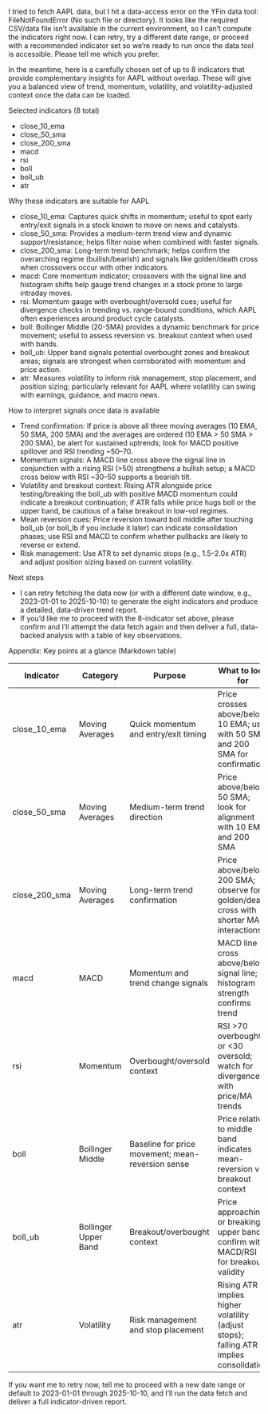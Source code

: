 I tried to fetch AAPL data, but I hit a data-access error on the YFin data tool: FileNotFoundError (No such file or directory). It looks like the required CSV/data file isn’t available in the current environment, so I can’t compute the indicators right now. I can retry, try a different date range, or proceed with a recommended indicator set so we’re ready to run once the data tool is accessible. Please tell me which you prefer.

In the meantime, here is a carefully chosen set of up to 8 indicators that provide complementary insights for AAPL without overlap. These will give you a balanced view of trend, momentum, volatility, and volatility-adjusted context once the data can be loaded.

Selected indicators (8 total)
- close_10_ema
- close_50_sma
- close_200_sma
- macd
- rsi
- boll
- boll_ub
- atr

Why these indicators are suitable for AAPL
- close_10_ema: Captures quick shifts in momentum; useful to spot early entry/exit signals in a stock known to move on news and catalysts.
- close_50_sma: Provides a medium-term trend view and dynamic support/resistance; helps filter noise when combined with faster signals.
- close_200_sma: Long-term trend benchmark; helps confirm the overarching regime (bullish/bearish) and signals like golden/death cross when crossovers occur with other indicators.
- macd: Core momentum indicator; crossovers with the signal line and histogram shifts help gauge trend changes in a stock prone to large intraday moves.
- rsi: Momentum gauge with overbought/oversold cues; useful for divergence checks in trending vs. range-bound conditions, which AAPL often experiences around product cycle catalysts.
- boll: Bollinger Middle (20-SMA) provides a dynamic benchmark for price movement; useful to assess reversion vs. breakout context when used with bands.
- boll_ub: Upper band signals potential overbought zones and breakout areas; signals are strongest when corroborated with momentum and price action.
- atr: Measures volatility to inform risk management, stop placement, and position sizing; particularly relevant for AAPL where volatility can swing with earnings, guidance, and macro news.

How to interpret signals once data is available
- Trend confirmation: If price is above all three moving averages (10 EMA, 50 SMA, 200 SMA) and the averages are ordered (10 EMA > 50 SMA > 200 SMA), be alert for sustained uptrends; look for MACD positive spillover and RSI trending ~50–70.
- Momentum signals: A MACD line cross above the signal line in conjunction with a rising RSI (>50) strengthens a bullish setup; a MACD cross below with RSI ~30–50 supports a bearish tilt.
- Volatility and breakout context: Rising ATR alongside price testing/breaking the boll_ub with positive MACD momentum could indicate a breakout continuation; if ATR falls while price hugs boll or the upper band, be cautious of a false breakout in low-vol regimes.
- Mean reversion cues: Price reversion toward boll middle after touching boll_ub (or boll_lb if you include it later) can indicate consolidation phases; use RSI and MACD to confirm whether pullbacks are likely to reverse or extend.
- Risk management: Use ATR to set dynamic stops (e.g., 1.5–2.0x ATR) and adjust position sizing based on current volatility.

Next steps
- I can retry fetching the data now (or with a different date window, e.g., 2023-01-01 to 2025-10-10) to generate the eight indicators and produce a detailed, data-driven trend report.
- If you’d like me to proceed with the 8-indicator set above, please confirm and I’ll attempt the data fetch again and then deliver a full, data-backed analysis with a table of key observations.

Appendix: Key points at a glance (Markdown table)

| Indicator | Category | Purpose | What to look for |
|---|---|---|---|
| close_10_ema | Moving Averages | Quick momentum and entry/exit timing | Price crosses above/below 10 EMA; use with 50 SMA and 200 SMA for confirmation |
| close_50_sma | Moving Averages | Medium-term trend direction | Price above/below 50 SMA; look for alignment with 10 EMA and 200 SMA |
| close_200_sma | Moving Averages | Long-term trend confirmation | Price above/below 200 SMA; observe for golden/death cross with shorter MA interactions |
| macd | MACD | Momentum and trend change signals | MACD line cross above/below signal line; histogram strength confirms trend |
| rsi | Momentum | Overbought/oversold context | RSI >70 overbought or <30 oversold; watch for divergences with price/MA trends |
| boll | Bollinger Middle | Baseline for price movement; mean-reversion sense | Price relative to middle band indicates mean-reversion vs. breakout context |
| boll_ub | Bollinger Upper Band | Breakout/overbought context | Price approaching or breaking upper band; confirm with MACD/RSI for breakout validity |
| atr | Volatility | Risk management and stop placement | Rising ATR implies higher volatility (adjust stops); falling ATR implies consolidation |

If you want me to retry now, tell me to proceed with a new date range or default to 2023-01-01 through 2025-10-10, and I’ll run the data fetch and deliver a full indicator-driven report.
